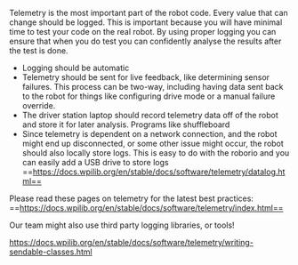 Telemetry is the most important part of the robot code. Every value that can change should be logged. This is important because you will have minimal time to test your code on the real robot. By using proper logging you can ensure that when you do test you can confidently analyse the results after the test is done. 

- Logging should be automatic
- Telemetry should be sent for live feedback, like determining sensor failures. This process can be two-way, including having data sent back to the robot for things like configuring drive mode or a manual failure override.
- The driver station laptop should record telemetry data off of the robot and store it for later analysis. Programs like shuffleboard
- Since telemetry is dependent on a network connection, and the robot might end up disconnected, or some other issue might occur, the robot should also locally store logs. This is easy to do with the roborio and you can easily add a USB drive to store logs ==https://docs.wpilib.org/en/stable/docs/software/telemetry/datalog.html==

Please read these pages on telemetry for the latest best practices:
==https://docs.wpilib.org/en/stable/docs/software/telemetry/index.html==

Our team might also use third party logging libraries, or tools!



https://docs.wpilib.org/en/stable/docs/software/telemetry/writing-sendable-classes.html